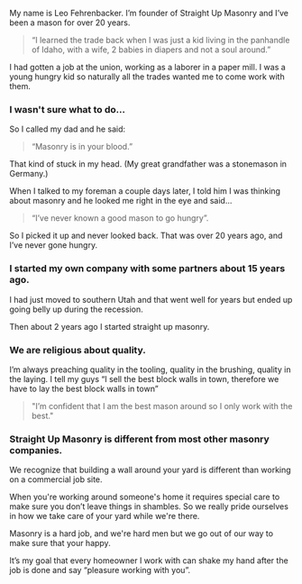 My name is Leo Fehrenbacker. I’m founder of Straight Up Masonry and I’ve been a mason for over 20 years.

> “I learned the trade back when I was just a kid living in the panhandle of Idaho, with a wife, 2 babies in diapers and not a soul around.”

I had gotten a job at the union, working as a laborer in a paper mill. I was a young hungry kid so naturally all the trades wanted me to come work with them.

### I wasn't sure what to do…

So I called my dad and he said:

> “Masonry is in your blood.”

That kind of stuck in my head. (My great grandfather was a stonemason in Germany.)

When I talked to my foreman a couple days later, I told him I was thinking about masonry and he looked me right in the eye and said…

> “I’ve never known a good mason to go hungry”.

So I picked it up and never looked back. That was over 20 years ago, and I’ve never gone hungry.

### I started my own company with some partners about 15 years ago.

I had just moved to southern Utah and that went well for years but ended up going belly up during the recession.

Then about 2 years ago I started straight up masonry.

### We are religious about quality.

I’m always preaching quality in the tooling, quality in the brushing, quality in the laying. I tell my guys “I sell the best block walls in town, therefore we have to lay the best block walls in town”

> "I’m confident that I am the best mason around so I only work with the best."

### Straight Up Masonry is different from most other masonry companies.

We recognize that building a wall around your yard is different than working on a commercial job site.

When you're working around someone's home it requires special care to make sure you don’t leave things in shambles. So we really pride ourselves in how we take care of your yard while we're there.

Masonry is a hard job, and we're hard men but we go out of our way to make sure that your happy.

It’s my goal that every homeowner I work with can shake my hand after the job is done and say “pleasure working with you”.